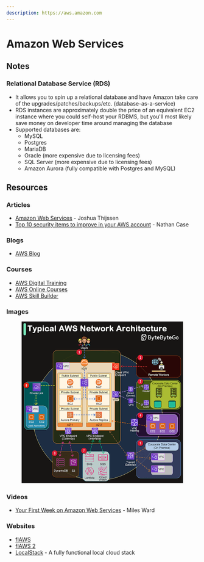 ```yaml
---
description: https://aws.amazon.com
---
```


# Amazon Web Services

## Notes

### Relational Database Service (RDS)

* It allows you to spin up a relational database and have Amazon take care of the upgrades/patches/backups/etc. (database-as-a-service)
* RDS instances are approximately double the price of an equivalent EC2 instance where you could self-host your RDBMS, but you'll most likely save money on developer time around managing the database
* Supported databases are:
  * MySQL
  * Postgres
  * MariaDB
  * Oracle (more expensive due to licensing fees)
  * SQL Server (more expensive due to licensing fees)
  * Amazon Aurora (fully compatible with Postgres and MySQL)

## Resources

### Articles

* [Amazon Web Services](https://adayinthelifeof.nl/2020/05/20/aws.html) - Joshua Thijssen
* [Top 10 security items to improve in your AWS account](https://aws.amazon.com/it/blogs/security/top-10-security-items-to-improve-in-your-aws-account/) - Nathan Case

### Blogs

* [AWS Blog](https://aws.amazon.com/blogs/)

### Courses

* [AWS Digital Training](https://aws.amazon.com/training/digital/)
* [AWS Online Courses](https://www.amazon.com/b/?ie=UTF8\&node=14297978011)
* [AWS Skill Builder](https://explore.skillbuilder.aws/learn)

### Images

<figure><img src="../.gitbook/assets/Typical AWS Network Architecture.gif" alt=""><figcaption></figcaption></figure>

### Videos

* [Your First Week on Amazon Web Services](https://www.youtube.com/watch?v=7CiHBcqw6zc) - Miles Ward

### Websites

* [flAWS](http://flaws.cloud/)
* [flAWS 2](http://flaws2.cloud/)
* [LocalStack](https://localstack.cloud/) - A fully functional local cloud stack

